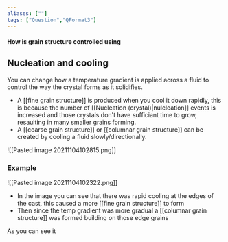 ```yaml
---
aliases: [""]
tags: ["Question","QFormat3"]
---
```


#### How is grain structure controlled using
## Nucleation and cooling
You can change how a temperature gradient is applied across a fluid to control the way the crystal forms as it solidifies.

- A [[fine grain structure]] is produced when you cool it down rapidly, this is because the number of [[Nucleation (crystal)|nulcleation]] events is increased and those crystals don't have sufficiant time to grow, resaulting in many smaller grains forming.
- A [[coarse grain structure]] or [[columnar grain structure]] can be created by cooling a fluid slowly/directionally.

![[Pasted image 20211104102815.png]]

### Example
![[Pasted image 20211104102322.png]]
- In the image you can see that there was rapid cooling at the edges of the cast, this caused a more [[fine grain structure]] to form
- Then since the temp gradient was more gradual a [[columnar grain structure]] was formed building on those edge grains

As you can see it 
